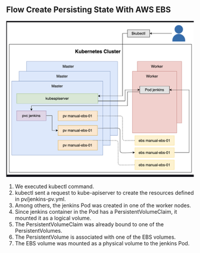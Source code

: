 ## Flow Create Persisting State With AWS EBS
![image](./diagram.png)

1. We executed kubectl command.
2. kubectl sent a request to kube-apiserver to create the resources defined in pv/jenkins-pv.yml.
3. Among others, the jenkins Pod was created in one of the worker nodes.
4. Since jenkins container in the Pod has a PersistentVolumeClaim, it mounted it as a logical volume.
5. The PersistentVolumeClaim was already bound to one of the PersistentVolumes.
6. The PersistentVolume is associated with one of the EBS volumes.
7. The EBS volume was mounted as a physical volume to the jenkins Pod.
